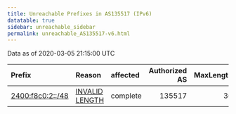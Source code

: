 ```yaml
---
title: Unreachable Prefixes in AS135517 (IPv6)
datatable: true
sidebar: unreachable_sidebar
permalink: unreachable_AS135517-v6.html
---
```


Data as of 2020-03-05 21:15:00 UTC


<div class="datatable-begin"></div>

| Prefix                                                     | Reason                                                                                                      | affected   |   Authorized AS |   MaxLength | Anchor                                       |   unreachable /48s |
|:-----------------------------------------------------------|:------------------------------------------------------------------------------------------------------------|:-----------|----------------:|------------:|:---------------------------------------------|-------------------:|
| [2400:f8c0:2::/48](https://stat.ripe.net/2400:f8c0:2::/48) | [INVALID LENGTH](https://rpki-validator.ripe.net/announcement-preview?asn=AS135517&prefix=2400:f8c0:2::/48) | complete   |          135517 |          36 | [APNIC](unreachable_APNIC_RPKI_Root-v6.html) |                  1 |

<div class="datatable-end"></div>